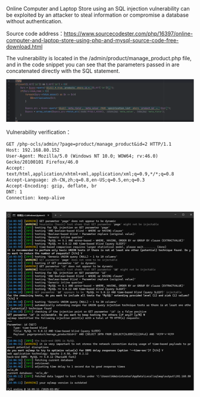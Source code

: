 

Online Computer and Laptop Store using an SQL injection vulnerability can be exploited by an attacker to steal information or compromise a database without authentication.





Source code address：https://www.sourcecodester.com/php/16397/online-computer-and-laptop-store-using-php-and-mysql-source-code-free-download.html



The vulnerability is located in the /admin/product/manage_product.php file, and in the code snippet you can see that the parameters passed in are concatenated directly with the SQL statement.

![image-20250326225826084](images/image-20250326225826084.png)



Vulnerability verification：

```
GET /php-ocls/admin/?page=product/manage_product&id=2 HTTP/1.1
Host: 192.168.80.152
User-Agent: Mozilla/5.0 (Windows NT 10.0; WOW64; rv:46.0) Gecko/20100101 Firefox/46.0
Accept: text/html,application/xhtml+xml,application/xml;q=0.9,*/*;q=0.8
Accept-Language: zh-CN,zh;q=0.8,en-US;q=0.5,en;q=0.3
Accept-Encoding: gzip, deflate, br
DNT: 1
Connection: keep-alive


```

 ![image-20250326225727953](images/image-20250326225727953.png)



































